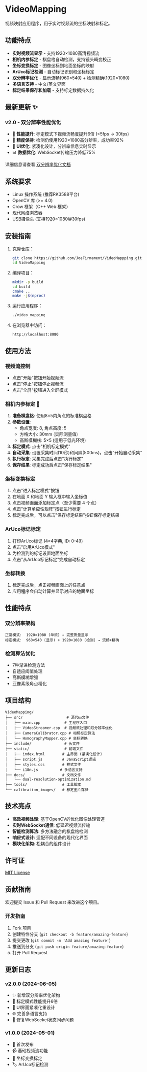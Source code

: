 # VideoMapping

视频映射应用程序，用于实时视频流的坐标映射和标定。

## 功能特点

- **实时视频流显示** - 支持1920×1080高清视频流
- **相机内参标定** - 棋盘格自动检测，支持镜头畸变校正
- **坐标变换标定** - 图像坐标到地面坐标的映射
- **ArUco标记检测** - 自动标记识别和坐标标定
- **双分辨率优化** - 显示流畅(960×540) + 检测精确(1920×1080)
- **多语言支持** - 中文/英文界面
- **标定结果保存和加载** - 支持标定数据持久化

## 最新更新 ✨

### v2.0 - 双分辨率性能优化
- 🚀 **性能提升**: 标定模式下视频流畅度提升6倍 (<5fps → 30fps)
- 🎯 **精度保持**: 检测仍使用1920×1080高分辨率，成功率92%
- 🎨 **UI优化**: 紧凑化设计，分辨率信息实时显示
- 📊 **数据优化**: WebSocket传输压力降低75%

详细信息请查看 [双分辨率优化文档](docs/dual-resolution-optimization.md)

## 系统要求

- Linux 操作系统 (推荐RK3588平台)
- OpenCV 库 (>= 4.0)
- Crow 框架（C++ Web 框架）
- 现代网络浏览器
- USB摄像头 (支持1920×1080@30fps)

## 安装指南

1. 克隆仓库：
   ```bash
   git clone https://github.com/JoeFirmament/VideoMappping.git
   cd VideoMapping
   ```

2. 编译项目：
   ```bash
   mkdir -p build
   cd build
   cmake ..
   make -j$(nproc)
   ```

3. 运行应用程序：
   ```bash
   ./video_mapping
   ```

4. 在浏览器中访问：
   ```
   http://localhost:8080
   ```

## 使用方法

### 视频流控制
- 点击"开始"按钮开始视频流
- 点击"停止"按钮停止视频流
- 点击"全屏"按钮进入全屏模式

### 相机内参标定 🎯
1. **准备棋盘格**: 使用8×5内角点的标准棋盘格
2. **参数设置**: 
   - 角点宽度: 8, 角点高度: 5
   - 方格大小: 30mm (实际测量值)
   - 高斯模糊核: 5×5 (适用于低光环境)
3. **标定模式**: 点击"相机标定模式"
4. **自动采集**: 设置采集时间(10秒)和间隔(500ms)，点击"开始自动采集"
5. **执行标定**: 采集完成后点击"执行标定"
6. **保存结果**: 标定成功后点击"保存标定结果"

### 坐标变换标定
1. 点击"进入标定模式"按钮
2. 在地面 X 和地面 Y 输入框中输入坐标值
3. 点击视频画面添加标定点（至少需要 4 个点）
4. 点击"计算单应性矩阵"按钮进行标定
5. 标定完成后，可以点击"保存标定结果"按钮保存标定结果

### ArUco标记标定
1. 打印ArUco标记 (4×4字典, ID: 0-49)
2. 点击"启用ArUco模式"
3. 为检测到的标记设置地面坐标
4. 点击"从ArUco标记标定"完成自动标定

### 坐标转换
1. 标定完成后，点击视频画面上的任意点
2. 应用程序会自动计算并显示对应的地面坐标

## 性能特点

### 双分辨率架构
```
正常模式:  1920×1080 (单流) → 完整质量显示
标定模式:  960×540 (显示) + 1920×1080 (检测) → 流畅+精确
```

### 检测算法优化
- 7种渐进检测方法
- 自适应阈值处理
- 高斯模糊增强
- 亚像素级角点精化

## 项目结构

```
VideoMapping/
├── src/                    # 源代码文件
│   ├── main.cpp           # 主程序入口
│   ├── VideoStreamer.cpp  # 视频流处理和双分辨率优化
│   ├── CameraCalibrator.cpp # 相机标定算法
│   └── HomographyMapper.cpp # 坐标转换
├── include/               # 头文件
├── static/                # 前端文件
│   ├── index.html        # 主界面 (紧凑化设计)
│   ├── script.js         # JavaScript逻辑
│   ├── styles.css        # 样式文件
│   └── i18n.js          # 多语言支持
├── docs/                 # 文档文件
│   └── dual-resolution-optimization.md
├── tools/                # 工具脚本
└── calibration_images/   # 标定图片存储
```

## 技术亮点

- **高效视频处理**: 基于OpenCV的优化图像处理管道
- **实时WebSocket通信**: 低延迟视频流传输
- **智能检测算法**: 多方法融合的棋盘格检测
- **响应式设计**: 适配不同设备的现代化界面
- **模块化架构**: 松耦合的组件设计

## 许可证

[MIT License](LICENSE)

## 贡献指南

欢迎提交 Issue 和 Pull Request 来改进这个项目。

### 开发指南
1. Fork 项目
2. 创建特性分支 (`git checkout -b feature/amazing-feature`)
3. 提交更改 (`git commit -m 'Add amazing feature'`)
4. 推送到分支 (`git push origin feature/amazing-feature`)
5. 打开 Pull Request

## 更新日志

### v2.0.0 (2024-06-05)
- ✨ 新增双分辨率优化架构
- 🚀 标定模式性能提升6倍
- 🎨 UI界面紧凑化重设计
- 🌐 完善多语言支持
- 🔧 修复WebSocket状态同步问题

### v1.0.0 (2024-05-01)
- 🎉 首次发布
- 📹 基础视频流功能
- 📐 坐标变换标定
- 🏷️ ArUco标记检测
